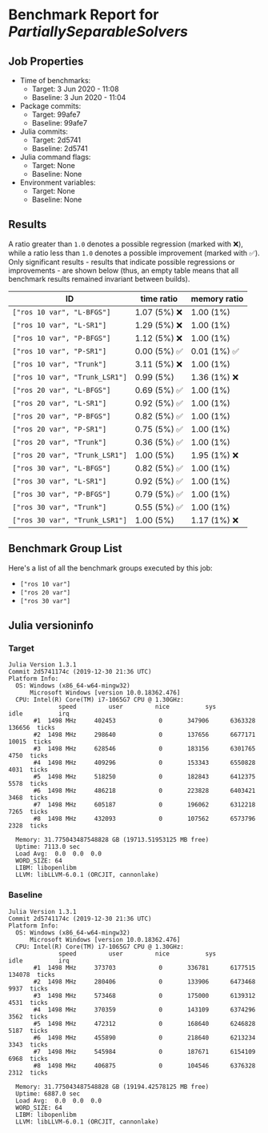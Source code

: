 # Benchmark Report for *PartiallySeparableSolvers*

## Job Properties
* Time of benchmarks:
    - Target: 3 Jun 2020 - 11:08
    - Baseline: 3 Jun 2020 - 11:04
* Package commits:
    - Target: 99afe7
    - Baseline: 99afe7
* Julia commits:
    - Target: 2d5741
    - Baseline: 2d5741
* Julia command flags:
    - Target: None
    - Baseline: None
* Environment variables:
    - Target: None
    - Baseline: None

## Results
A ratio greater than `1.0` denotes a possible regression (marked with :x:), while a ratio less
than `1.0` denotes a possible improvement (marked with :white_check_mark:). Only significant results - results
that indicate possible regressions or improvements - are shown below (thus, an empty table means that all
benchmark results remained invariant between builds).

| ID                             | time ratio                   | memory ratio                 |
|--------------------------------|------------------------------|------------------------------|
| `["ros 10 var", "L-BFGS"]`     |                1.07 (5%) :x: |                   1.00 (1%)  |
| `["ros 10 var", "L-SR1"]`      |                1.29 (5%) :x: |                   1.00 (1%)  |
| `["ros 10 var", "P-BFGS"]`     |                1.12 (5%) :x: |                   1.00 (1%)  |
| `["ros 10 var", "P-SR1"]`      | 0.00 (5%) :white_check_mark: | 0.01 (1%) :white_check_mark: |
| `["ros 10 var", "Trunk"]`      |                3.11 (5%) :x: |                   1.00 (1%)  |
| `["ros 10 var", "Trunk_LSR1"]` |                   0.99 (5%)  |                1.36 (1%) :x: |
| `["ros 20 var", "L-BFGS"]`     | 0.69 (5%) :white_check_mark: |                   1.00 (1%)  |
| `["ros 20 var", "L-SR1"]`      | 0.92 (5%) :white_check_mark: |                   1.00 (1%)  |
| `["ros 20 var", "P-BFGS"]`     | 0.82 (5%) :white_check_mark: |                   1.00 (1%)  |
| `["ros 20 var", "P-SR1"]`      | 0.75 (5%) :white_check_mark: |                   1.00 (1%)  |
| `["ros 20 var", "Trunk"]`      | 0.36 (5%) :white_check_mark: |                   1.00 (1%)  |
| `["ros 20 var", "Trunk_LSR1"]` |                   1.00 (5%)  |                1.95 (1%) :x: |
| `["ros 30 var", "L-BFGS"]`     | 0.82 (5%) :white_check_mark: |                   1.00 (1%)  |
| `["ros 30 var", "L-SR1"]`      | 0.92 (5%) :white_check_mark: |                   1.00 (1%)  |
| `["ros 30 var", "P-BFGS"]`     | 0.79 (5%) :white_check_mark: |                   1.00 (1%)  |
| `["ros 30 var", "Trunk"]`      | 0.55 (5%) :white_check_mark: |                   1.00 (1%)  |
| `["ros 30 var", "Trunk_LSR1"]` |                   1.00 (5%)  |                1.17 (1%) :x: |

## Benchmark Group List
Here's a list of all the benchmark groups executed by this job:

- `["ros 10 var"]`
- `["ros 20 var"]`
- `["ros 30 var"]`

## Julia versioninfo

### Target
```
Julia Version 1.3.1
Commit 2d5741174c (2019-12-30 21:36 UTC)
Platform Info:
  OS: Windows (x86_64-w64-mingw32)
      Microsoft Windows [version 10.0.18362.476]
  CPU: Intel(R) Core(TM) i7-1065G7 CPU @ 1.30GHz: 
              speed         user         nice          sys         idle          irq
       #1  1498 MHz     402453            0       347906      6363328       136656  ticks
       #2  1498 MHz     298640            0       137656      6677171        10015  ticks
       #3  1498 MHz     628546            0       183156      6301765         4750  ticks
       #4  1498 MHz     409296            0       153343      6550828         4031  ticks
       #5  1498 MHz     518250            0       182843      6412375         5578  ticks
       #6  1498 MHz     486218            0       223828      6403421         3468  ticks
       #7  1498 MHz     605187            0       196062      6312218         7265  ticks
       #8  1498 MHz     432093            0       107562      6573796         2328  ticks
       
  Memory: 31.775043487548828 GB (19713.51953125 MB free)
  Uptime: 7113.0 sec
  Load Avg:  0.0  0.0  0.0
  WORD_SIZE: 64
  LIBM: libopenlibm
  LLVM: libLLVM-6.0.1 (ORCJIT, cannonlake)
```

### Baseline
```
Julia Version 1.3.1
Commit 2d5741174c (2019-12-30 21:36 UTC)
Platform Info:
  OS: Windows (x86_64-w64-mingw32)
      Microsoft Windows [version 10.0.18362.476]
  CPU: Intel(R) Core(TM) i7-1065G7 CPU @ 1.30GHz: 
              speed         user         nice          sys         idle          irq
       #1  1498 MHz     373703            0       336781      6177515       134078  ticks
       #2  1498 MHz     280406            0       133906      6473468         9937  ticks
       #3  1498 MHz     573468            0       175000      6139312         4531  ticks
       #4  1498 MHz     370359            0       143109      6374296         3562  ticks
       #5  1498 MHz     472312            0       168640      6246828         5187  ticks
       #6  1498 MHz     455890            0       218640      6213234         3343  ticks
       #7  1498 MHz     545984            0       187671      6154109         6968  ticks
       #8  1498 MHz     406875            0       104546      6376328         2312  ticks
       
  Memory: 31.775043487548828 GB (19194.42578125 MB free)
  Uptime: 6887.0 sec
  Load Avg:  0.0  0.0  0.0
  WORD_SIZE: 64
  LIBM: libopenlibm
  LLVM: libLLVM-6.0.1 (ORCJIT, cannonlake)
```
